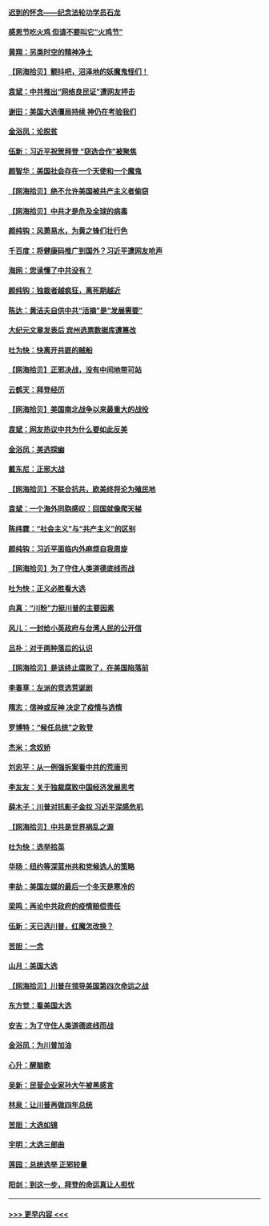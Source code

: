 #### [迟到的怀念——纪念法轮功学员石龙](../pages/nsc993/n12580245.md?t=11280651) 
#### [感恩节吃火鸡  但请不要叫它“火鸡节”](../pages/nsc993/n12580252.md?t=11280651) 
#### [黄翔：另类时空的精神净土](../pages/nsc993/n12578638.md?t=11280651) 
#### [【网海拾贝】颤抖吧，沼泽地的妖魔鬼怪们！](../pages/nsc993/n12578552.md?t=11280651) 
#### [袁斌：中共推出“网络良民证”遭网友抨击](../pages/nsc993/n12578511.md?t=11280651) 
#### [谢田：美国大选僵局持续 神仍在考验我们](../pages/nsc993/n12577432.md?t=11280651) 
#### [金浴凤：论脱贫](../pages/nsc993/n12576386.md?t=11280651) 
#### [伍新：习近平祝贺拜登 “窃选合作”被聚焦](../pages/nsc993/n12576358.md?t=11280651) 
#### [颜智华：美国社会存在一个天使和一个魔鬼](../pages/nsc993/n12574299.md?t=11280651) 
#### [【网海拾贝】绝不允许美国被共产主义者偷窃](../pages/nsc993/n12573396.md?t=11280651) 
#### [【网海拾贝】中共才是危及全球的病毒](../pages/nsc993/n12571204.md?t=11280651) 
#### [颜纯钩：风萧易水，为黄之锋们壮行色](../pages/nsc993/n12571487.md?t=11280651) 
#### [千百度：将健康码推广到国外？习近平遭网友呛声](../pages/nsc993/n12570808.md?t=11280651) 
#### [海网：您读懂了中共没有？](../pages/nsc993/n12570487.md?t=11280651) 
#### [颜纯钩：独裁者越疯狂，离死期越近](../pages/nsc993/n12569055.md?t=11280651) 
#### [陈达：黄洁夫自供中共“活摘”是“发展需要”](../pages/nsc993/n12568541.md?t=11280651) 
#### [大纪元文章发表后 宾州选票数据库遭篡改](../pages/nsc993/n12568105.md?t=11280651) 
#### [吐为快：快离开共匪的贼船](../pages/nsc993/n12568462.md?t=11280651) 
#### [【网海拾贝】正邪决战，没有中间地带可站](../pages/nsc993/n12568439.md?t=11280651) 
#### [云鹤天：拜登经历](../pages/nsc993/n12567294.md?t=11280651) 
#### [【网海拾贝】美国南北战争以来最重大的战役](../pages/nsc993/n12567247.md?t=11280651) 
#### [袁斌：网友热议中共为什么要如此反美](../pages/nsc993/n12567162.md?t=11280651) 
#### [金浴凤：美选探幽](../pages/nsc993/n12567147.md?t=11280651) 
#### [戴东尼：正邪大战](../pages/nsc993/n12567033.md?t=11280651) 
#### [【网海拾贝】不联合抗共，欧美终将沦为殖民地](../pages/nsc993/n12565068.md?t=11280651) 
#### [袁斌：一个海外同胞感叹：回国就像爬天梯](../pages/nsc993/n12564986.md?t=11280651) 
#### [陈纬霆：“社会主义”与“共产主义”的区别](../pages/nsc993/n12562417.md?t=11280651) 
#### [颜纯钩：习近平面临内外麻烦自我周旋](../pages/nsc993/n12563356.md?t=11280651) 
#### [【网海拾贝】为了守住人类道德底线而战](../pages/nsc993/n12562542.md?t=11280651) 
#### [吐为快：正义必胜看大选](../pages/nsc993/n12561967.md?t=11280651) 
#### [向真：“川粉”力挺川普的主要因素](../pages/nsc993/n12560774.md?t=11280651) 
#### [风儿：一封给小英政府与台湾人民的公开信](../pages/nsc993/n12560581.md?t=11280651) 
#### [吕朴：对于两种落后的认识](../pages/nsc993/n12560492.md?t=11280651) 
#### [【网海拾贝】是该终止腐败了，在美国陷落前](../pages/nsc993/n12559936.md?t=11280651) 
#### [李春草：左派的竞选荒诞剧](../pages/nsc993/n12558380.md?t=11280651) 
#### [隋志：信神或反神 决定了疫情与选情](../pages/nsc993/n12558255.md?t=11280651) 
#### [罗博特：“候任总统”之败登](../pages/nsc993/n12558189.md?t=11280651) 
#### [杰米：念奴娇](../pages/nsc993/n12558174.md?t=11280651) 
#### [刘忠平：从一例强拆案看中共的荒唐司](../pages/nsc993/n12558036.md?t=11280651) 
#### [李友友：关于独裁腐败中国经济发展思考](../pages/nsc993/n12558004.md?t=11280651) 
#### [薛木子：川普对抗影子金权 习近平深感危机](../pages/nsc993/n12557342.md?t=11280651) 
#### [【网海拾贝】中共是世界祸乱之源](../pages/nsc993/n12555353.md?t=11280651) 
#### [吐为快：选举拾英](../pages/nsc993/n12555041.md?t=11280651) 
#### [华旸：纽约等深蓝州共和党候选人的策略](../pages/nsc993/n12554309.md?t=11280651) 
#### [李劼：美国左媒的最后一个冬天是寒冷的](../pages/nsc993/n12552947.md?t=11280651) 
#### [梁鸣：再论中共政府的疫情赔偿责任](../pages/nsc993/n12553012.md?t=11280651) 
#### [伍新：天已选川普，红魔怎改换？](../pages/nsc993/n12552970.md?t=11280651) 
#### [苦胆：一念](../pages/nsc993/n12552957.md?t=11280651) 
#### [山月：美国大选](../pages/nsc993/n12552446.md?t=11280651) 
#### [【网海拾贝】川普在领导美国第四次命运之战](../pages/nsc993/n12551973.md?t=11280651) 
#### [东方觉：看美国大选](../pages/nsc993/n12551647.md?t=11280651) 
#### [安吉：为了守住人类道德底线而战](../pages/nsc993/n12551111.md?t=11280651) 
#### [金浴凤：为川普加油](../pages/nsc993/n12551085.md?t=11280651) 
#### [心升：醒脑歌](../pages/nsc993/n12550984.md?t=11280651) 
#### [吴新：民营企业家孙大午被黑感言](../pages/nsc993/n12550656.md?t=11280651) 
#### [林泉：让川普再做四年总统](../pages/nsc993/n12550640.md?t=11280651) 
#### [苦胆：大选如镜](../pages/nsc993/n12550630.md?t=11280651) 
#### [宇明：大选三部曲](../pages/nsc993/n12550603.md?t=11280651) 
#### [莲园：总统选举 正邪较量](../pages/nsc993/n12550594.md?t=11280651) 
#### [阳剑：到这一步，拜登的命运真让人担忧](../pages/nsc993/n12549093.md?t=11280651) 

----
#### [ >>> 更早内容 <<< ](../indexes/nsc993-earlier.md)
